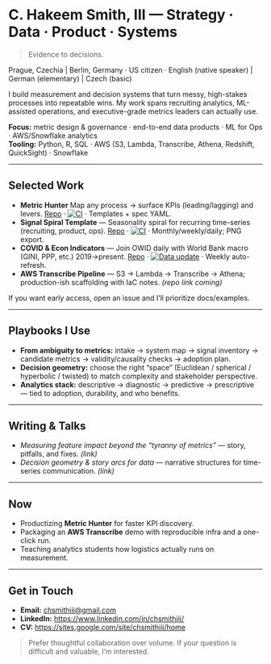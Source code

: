 # C. Hakeem Smith, III — Strategy · Data · Product · Systems
> Evidence to decisions.

Prague, Czechia | Berlin, Germany · US citizen · English (native speaker) | German (elementary) | Czech (basic)

I build measurement and decision systems that turn messy, high-stakes processes into repeatable wins. My work spans recruiting analytics, ML-assisted operations, and executive-grade metrics leaders can actually use.

**Focus:** metric design & governance · end-to-end data products · ML for Ops · AWS/Snowflake analytics  
**Tooling:** Python, R, SQL · AWS (S3, Lambda, Transcribe, Athena, Redshift, QuickSight) · Snowflake

---

## Selected Work

- **Metric Hunter** Map any process → surface KPIs (leading/lagging) and levers. [Repo](https://github.com/chsmithiii/metric-hunter) · [![CI](https://github.com/chsmithiii/metric-hunter/actions/workflows/ci.yml/badge.svg)](https://github.com/chsmithiii/metric-hunter/actions/workflows/ci.yml) · Templates + spec YAML.
- **Signal Spiral Template**  — Seasonality spiral for recurring time-series (recruiting, product, ops). [Repo](https://github.com/chsmithiii/signal-spiral) · [![CI](https://github.com/chsmithiii/signal-spiral/actions/workflows/ci.yml/badge.svg)](https://github.com/chsmithiii/signal-spiral/actions/workflows/ci.yml) · Monthly/weekly/daily; PNG export.
- **COVID & Econ Indicators** — Join OWID daily with World Bank macro (GINI, PPP, etc.) 2019→present. [Repo](https://github.com/chsmithiii/COVID_and_Econ_Indicators_by_Country) · [![Data update](https://github.com/chsmithiii/COVID_and_Econ_Indicators_by_Country/actions/workflows/update-data.yml/badge.svg)](https://github.com/chsmithiii/COVID_and_Econ_Indicators_by_Country/actions/workflows/update-data.yml) · Weekly auto-refresh.
- **AWS Transcribe Pipeline** — S3 → Lambda → Transcribe → Athena; production-ish scaffolding with IaC notes. *(repo link coming)*

If you want early access, open an issue and I’ll prioritize docs/examples.

---

## Playbooks I Use
- **From ambiguity to metrics:** intake → system map → signal inventory → candidate metrics → validity/causality checks → adoption plan.  
- **Decision geometry:** choose the right “space” (Euclidean / spherical / hyperbolic / twisted) to match complexity and stakeholder perspective.  
- **Analytics stack:** descriptive → diagnostic → predictive → prescriptive — tied to adoption, durability, and who benefits.

---

## Writing & Talks
- *Measuring feature impact beyond the “tyranny of metrics”* — story, pitfalls, and fixes. *(link)*
- *Decision geometry & story arcs for data* — narrative structures for time-series communication. *(link)*

---

## Now
- Productizing **Metric Hunter** for faster KPI discovery.  
- Packaging an **AWS Transcribe** demo with reproducible infra and a one-click run.  
- Teaching analytics students how logistics actually runs on measurement.

---

## Get in Touch
- **Email:** chsmithiii@gmail.com  
- **LinkedIn:** https://www.linkedin.com/in/chsmithiii/  
- **CV:** https://sites.google.com/site/chsmithiii/home

> Prefer thoughtful collaboration over volume. If your question is difficult and valuable, I’m interested.
